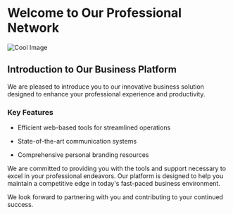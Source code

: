 # Welcome to Our Professional Network

![Cool Image](/img/funtest.png)

## Introduction to Our Business Platform

We are pleased to introduce you to our innovative business solution designed to enhance your professional experience and productivity.

### Key Features

* Efficient web-based tools for streamlined operations

* State-of-the-art communication systems

* Comprehensive personal branding resources

We are committed to providing you with the tools and support necessary to excel in your professional endeavors. Our platform is designed to help you maintain a competitive edge in today's fast-paced business environment.

We look forward to partnering with you and contributing to your continued success.
